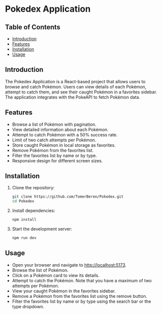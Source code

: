 # Pokedex Application

## Table of Contents
- [Introduction](#introduction)
- [Features](#features)
- [Installation](#installation)
- [Usage](#usage)

## Introduction
The Pokedex Application is a React-based project that allows users to browse and catch Pokémon. Users can view details of each Pokémon, attempt to catch them, and see their caught Pokémon in a favorites sidebar. The application integrates with the PokeAPI to fetch Pokémon data.

## Features
- Browse a list of Pokémon with pagination.
- View detailed information about each Pokémon.
- Attempt to catch Pokémon with a 50% success rate.
- Limit of two catch attempts per Pokémon.
- Store caught Pokémon in local storage as favorites.
- Remove Pokémon from the favorites list.
- Filter the favorites list by name or by type.
- Responsive design for different screen sizes.

## Installation
1. Clone the repository:
   ```bash
   git clone https://github.com/TomerBeren/Pokedex.git
   cd Pokedex
   ```

2. Install dependencies:
   ```bash
   npm install
   ```

3. Start the development server:
    ```bash
    npm run dev
    ```

## Usage

- Open your browser and navigate to [http://localhost:5173](http://localhost:5173).
- Browse the list of Pokémon.
- Click on a Pokémon card to view its details.
- Attempt to catch the Pokémon. Note that you have a maximum of two attempts per Pokémon.
- View your caught Pokémon in the favorites sidebar.
- Remove a Pokémon from the favorites list using the remove button.
- Filter the favorites list by name or by type using the search bar or the type dropdown.
